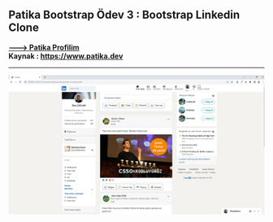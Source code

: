 ## Patika Bootstrap Ödev 3 : Bootstrap Linkedin Clone

**[ ---> Patika Profilim](https://app.patika.dev/ziyacaylangmailcom)**  
**Kaynak : https://www.patika.dev**

---

![Patika-Bootstrap-odev-3](./assets/odev-3.jpg)
